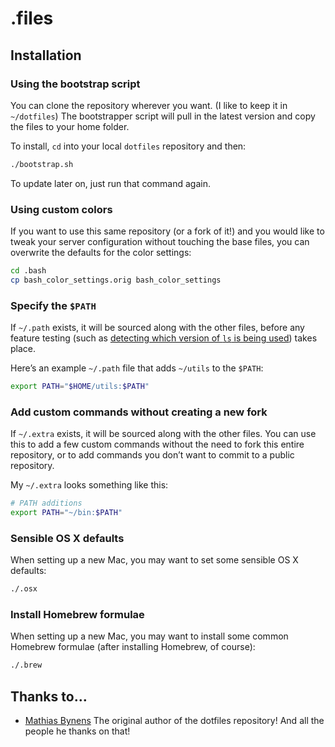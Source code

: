 # .files

## Installation

### Using the bootstrap script

You can clone the repository wherever you want. (I like to keep it in `~/dotfiles`) The bootstrapper script will pull in the latest version and copy the files to your home folder.

To install, `cd` into your local `dotfiles` repository and then:

```bash
./bootstrap.sh
```

To update later on, just run that command again.

### Using custom colors

If you want to use this same repository (or a fork of it!) and you would like to tweak your server configuration without touching the base files, you can overwrite the defaults for the color settings:

```bash
cd .bash
cp bash_color_settings.orig bash_color_settings
```

### Specify the `$PATH`

If `~/.path` exists, it will be sourced along with the other files, before any feature testing (such as [detecting which version of `ls` is being used](https://github.com/mathiasbynens/dotfiles/blob/aff769fd75225d8f2e481185a71d5e05b76002dc/.aliases#L21-26)) takes place.

Here’s an example `~/.path` file that adds `~/utils` to the `$PATH`:

```bash
export PATH="$HOME/utils:$PATH"
```

### Add custom commands without creating a new fork

If `~/.extra` exists, it will be sourced along with the other files. You can use this to add a few custom commands without the need to fork this entire repository, or to add commands you don’t want to commit to a public repository.

My `~/.extra` looks something like this:

```bash
# PATH additions
export PATH="~/bin:$PATH"
```

### Sensible OS X defaults

When setting up a new Mac, you may want to set some sensible OS X defaults:

```bash
./.osx
```

### Install Homebrew formulae

When setting up a new Mac, you may want to install some common Homebrew formulae (after installing Homebrew, of course):

```bash
./.brew
```

## Thanks to…
* [Mathias Bynens](https://github.com/mathiasbynens) The original author of the dotfiles repository! And all the people he thanks on that!
